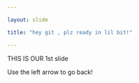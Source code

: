 ```yaml
---

layout: slide

title: "hey git , plz ready in lil bit!"

---
```

THIS IS OUR 1st slide 


Use the left arrow to go back!
